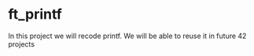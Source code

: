 # ft_printf
In this project we will recode printf. We will be able to reuse it in future 42 projects 
